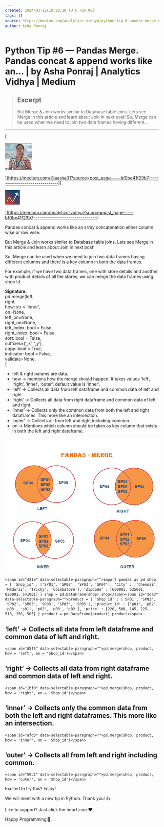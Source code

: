 ```yaml
---
created: 2024-03-12T19:28:20 (UTC -06:00)
tags: []
source: https://medium.com/analytics-vidhya/python-tip-6-pandas-merge-dev-skrol-bf0be41f29b7
author: Asha Ponraj
---
```


# Python Tip #6 — Pandas Merge. Pandas concat & append works like an… | by Asha Ponraj | Analytics Vidhya | Medium

> ## Excerpt
> But Merge & Join works similar to Database table joins. Lets see Merge in this article and learn about Join in next post! So, Merge can be used when we need to join two data frames having different…

---
[

![Asha Ponraj](Python%20Tip%206%20%E2%80%94%20Pandas%20Merge.%20Pandas%20concat%20&%20append%20works%20like%20an%E2%80%A6%20%20by%20Asha%20Ponraj%20%20Analytics%20Vidhya%20%20Medium/12aod-Nk7hpuRI5G208BNfg.jpeg)



](https://medium.com/@aasha01?source=post_page-----bf0be41f29b7--------------------------------)[

![Analytics Vidhya](Python%20Tip%206%20%E2%80%94%20Pandas%20Merge.%20Pandas%20concat%20&%20append%20works%20like%20an%E2%80%A6%20%20by%20Asha%20Ponraj%20%20Analytics%20Vidhya%20%20Medium/1miCA9MEw8TjpXyR0xY1w-A.png)



](https://medium.com/analytics-vidhya?source=post_page-----bf0be41f29b7--------------------------------)

Pandas concat & append works like an array concatenation either column wise or row wise.

But Merge & Join works similar to Database table joins. Lets see Merge in this article and learn about Join in next post!

So, Merge can be used when we need to join two data frames having different columns and there is a key column in both the data frames.

For example, if we have two data frames, one with store details and another with product details of all the stores, we can merge the data frames using shop Id.

**Signature:**  
pd.merge(left,  
right,  
how: str = ‘inner’,  
on=None,  
left\_on=None,  
right\_on=None,  
left\_index: bool = False,  
right\_index: bool = False,  
sort: bool = False,  
suffixes=(‘\_x’, ‘\_y’),  
copy: bool = True,  
indicator: bool = False,  
validate=None,  
)

-   left & right params are data.
-   how -> mentions how the merge should happen. It takes values ‘left’, ‘right’, ‘inner’, ‘outer’. default value is ‘inner’.
-   ‘left’ -> Collects all data from left dataframe and common data of left and right.
-   ‘right’ -> Collects all data from right dataframe and common data of left and right.
-   ‘inner’ -> Collects only the common data from both the left and right dataframes. This more like an intersection.
-   ‘outer’ -> Collects all from left and right including common.
-   on -> Mentions which column should be taken as key column that exists in both the left and right dataframe.

![](Python%20Tip%206%20%E2%80%94%20Pandas%20Merge.%20Pandas%20concat%20&%20append%20works%20like%20an%E2%80%A6%20%20by%20Asha%20Ponraj%20%20Analytics%20Vidhya%20%20Medium/0ZGDgg-0SznYlwiij.png)

```
<span id="421e" data-selectable-paragraph="">import pandas as pd shop = { 'Shop_id' : ['SP01', 'SP02', 'SP03', 'SP04'], 'City' : ['Chennai', 'Madurai', 'Trichy', 'Coimbatore'], 'ZipCode' : [600001, 625001, 620001, 641001] } shop = pd.DataFrame(shop) shop</span><span id="3da3" data-selectable-paragraph="">product = { 'Shop_id' : ['SP01', 'SP02', 'SP02', 'SP03', 'SP03', 'SP03', 'SP05'], 'product_id' : ['p01', 'p02', 'p03', 'p01', 'p02', 'p03', 'p02'], 'price' : [220, 500, 145, 225, 510, 150, 505] } product = pd.DataFrame(product) product</span>
```

## ‘left’ -> Collects all data from left dataframe and common data of left and right.

```
<span id="d5f5" data-selectable-paragraph="">pd.merge(shop, product, how = 'left', on = 'Shop_id')</span>
```

## ‘right’ -> Collects all data from right dataframe and common data of left and right.

```
<span id="1bf0" data-selectable-paragraph="">pd.merge(shop, product, how = 'right', on = 'Shop_id')</span>
```

## ‘inner’ -> Collects only the common data from both the left and right dataframes. This more like an intersection.

```
<span id="afd3" data-selectable-paragraph="">pd.merge(shop, product, how = 'inner', on = 'Shop_id')</span>
```

## ‘outer’ -> Collects all from left and right including common.

```
<span id="59c1" data-selectable-paragraph="">pd.merge(shop, product, how = 'outer', on = 'Shop_id')</span>
```

Excited to try this? Enjoy!

We will meet with a new tip in Python. Thank you! 👍

Like to support? Just click the heart icon ❤️.

Happy Programming!🎈.
